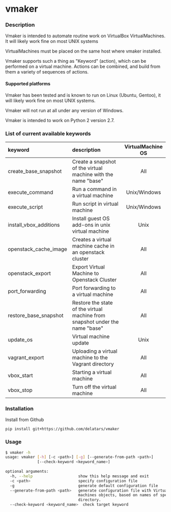 # vmaker

### Description
Vmaker is intended to automate routine work on VirtualBox VirtualMachines.
It will likely work fine on most UNIX systems

VirtualMachines must be placed on the same host where vmaker installed.

Vmaker supports such a thing as "Keyword" (action), which can be performed on a virtual machine. Actions can be combined, and build from them a variety of sequences of actions.

#### Supported platforms
Vmaker has been tested and is known to run on Linux (Ubuntu, Gentoo), it will likely work fine on most UNIX systems.

Vmaker will not run at all under any version of Windows.

Vmaker is intended to work on Python 2 version 2.7.

### List of current available keywords
|         keyword        | description  | VirtualMachine OS |
|          :--          |     :--     |       :--:        |
| create_base_snapshot   | Create a snapshot of the virtual machine with the name "base" | All |
| execute_command        | Run a command in a virtual machine | Unix/Windows |
| execute_script         | Run script in virtual machine | Unix/Windows |
| install_vbox_additions | Install guest OS add-ons in unix virtual machine | Unix |
| openstack_cache_image  | Creates a virtual machine cache in an openstack cluster | All |
| openstack_export       | Export Virtual Machine to Openstack Cluster | All |
| port_forwarding        | Port forwarding to a virtual machine | All |
| restore_base_snapshot  | Restore the state of the virtual machine from snapshot under the name "base" | All |
| update_os              | Virtual machine update | Unix |
| vagrant_export         | Uploading a virtual machine to the Vagrant directory | All |
| vbox_start             | Starting a virtual machine | All |
| vbox_stop              | Turn off the virtual machine | All |

### Installation

Install from Github

    pip install git+https://github.com/delatars/vmaker
    
### Usage

```bash
$ vmaker -h
usage: vmaker [-h] [-c <path>] [-g] [--generate-from-path <path>]
              [--check-keyword <keyword_name>]
 
optional arguments:
  -h, --help                    show this help message and exit
  -c <path>                     specify configuration file
  -g                            generate default configuration file
  --generate-from-path <path>   generate configuration file with Virtual
                                machines objects, based on names of specified
                                directory.
  --check-keyword <keyword_name>  check target keyword

```
